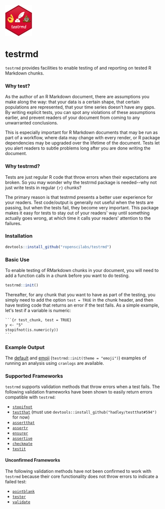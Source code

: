 <img src = "testrmd_hex.png" height = "100">

# testrmd

`testrmd` provides facilities to enable testing of and reporting on tested
R Markdown chunks.

### Why test?

As the author of an R Markdown document, there are assumptions you make along the way: that your data is a certain shape, that certain populations are represented, that your time series doesn't have any gaps. By writing explicit tests, you can spot any violations of these assumptions earlier, and prevent readers of your document from coming to any unwarranted conclusions.

This is especially important for R Markdown documents that may be run as part of a workflow, where data may change with every render, or R package dependencies may be upgraded over the lifetime of the document. Tests let you alert readers to subtle problems long after you are done writing the document.

### Why testrmd?

Tests are just regular R code that throw errors when their expectations are broken. So you may wonder why the testrmd package is needed--why not just write tests in regular `{r}` chunks?

The primary reason is that testrmd presents a better user experience for your readers. Test code/output is generally not useful when the tests are passing, but when the tests fail, they become very important. This package makes it easy for tests to stay out of your readers' way until something actually goes wrong, at which time it calls your readers' attention to the failures.

### Installation

```r
devtools::install_github("ropenscilabs/testrmd")
```

### Basic Use

To enable testing of RMarkdown chunks in your document, you will need to add
a function calls in a chunk before you want to do testing.

```r
testrmd::init()
```

Thereafter, for any chunk that you want to have as part of the testing, you simply
need to add the option `test = TRUE` in the chunk header, and then have testing code
that returns an error if the test fails. As a simple example, let's test if
a variable is numeric:

    ```{r test_chunk, test = TRUE}
    y <- "5"
    stopifnot(is.numeric(y))
    ```

### Example Output

The [default](https://ropenscilabs.github.io/testrmd/cranlogs_default.html) and [emoji](https://ropenscilabs.github.io/testrmd/cranlogs_emoji.html) (`testrmd::init(theme = "emoji")`) examples of running
an analysis using `cranlogs` are available.

### Supported Frameworks

`testrmd` supports validation methods that throw errors when a test fails. The following validation frameworks have been shown to easily return errors compatible with `testrmd`:

* [`stopifnot`](https://stat.ethz.ch/R-manual/R-devel/library/base/html/stopifnot.html)
* [`testthat`](https://github.com/hadley/testthat) (must use `devtools::install_github("hadley/testthat#594")` for now)
* [`assertthat`](https://github.com/hadley/assertthat)
* [`assertr`](https://github.com/ropensci/assertr)
* [`ensurer`](https://github.com/smbache/ensurer)
* [`assertive`](https://bitbucket.org/richierocks/assertive)
* [`checkmate`](https://github.com/mllg/checkmate)
* [`testit`](https://github.com/yihui/testit)

#### Unconfirmed Frameworks

The following validation methods have not been confirmed to work with `testrmd` because their core functionality does not throw errors to indicate a failed test:

* [`pointblank`](https://github.com/rich-iannone/pointblank)
* [`tester`](https://github.com/gastonstat/tester)
* [`validate`](https://github.com/data-cleaning/validate)


